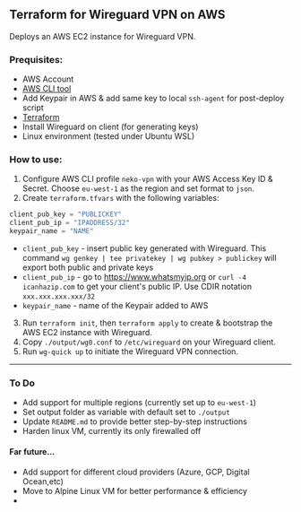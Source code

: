 ## Terraform for Wireguard VPN on AWS
Deploys an AWS EC2 instance for Wireguard VPN.

### **Prequisites:**
* AWS Account
* [AWS CLI tool](https://aws.amazon.com/cli/) 
* Add Keypair in AWS & add same key to local `ssh-agent` for post-deploy script
* [Terraform](https://www.terraform.io/downloads.html)
* Install Wireguard on client (for generating keys)
* Linux environment (tested under Ubuntu WSL)

### **How to use:**

1. Configure AWS CLI profile `neko-vpn` with your AWS Access Key ID & Secret. Choose `eu-west-1` as the region and set format to `json`.
2. Create `terraform.tfvars` with the following variables:
```terraform
client_pub_key = "PUBLICKEY"
client_pub_ip = "IPADDRESS/32"
keypair_name = "NAME"
```
   * `client_pub_key` - insert public key generated with Wireguard. This command `wg genkey | tee privatekey | wg pubkey > publickey` will export both public and private keys 
   * `client_pub_ip` - go to https://www.whatsmyip.org or `curl -4 icanhazip.com` to get your client's public IP. Use CDIR notation `xxx.xxx.xxx.xxx/32`
   * `keypair_name` - name of the Keypair added to AWS
3. Run `terraform init`, then `terraform apply` to create & bootstrap the AWS EC2 instance with Wireguard.
4. Copy `./output/wg0.conf` to `/etc/wireguard` on your Wireguard client.
5. Run `wg-quick up` to initiate the Wireguard VPN connection.

***

### **To Do**
* Add support for multiple regions (currently set up to `eu-west-1`)
* Set output folder as variable with default set to `./output`
* Update `README.md` to provide better step-by-step instructions
* Harden linux VM, currently its only firewalled off

#### Far future...
* Add support for different cloud providers (Azure, GCP, Digital Ocean,etc)
* Move to Alpine Linux VM for better performance & efficiency
* 